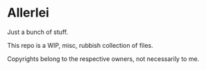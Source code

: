 # Allerlei
Just a bunch of stuff.

This repo is a WIP, misc, rubbish collection of files.

Copyrights belong to the respective owners, not necessarily to me.
